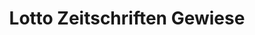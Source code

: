 ---
title: "Lotto Zeitschriften Gewiese"
url: /langgoens/lotto-zeitschriften-gewiese/
shop: Tabak
---